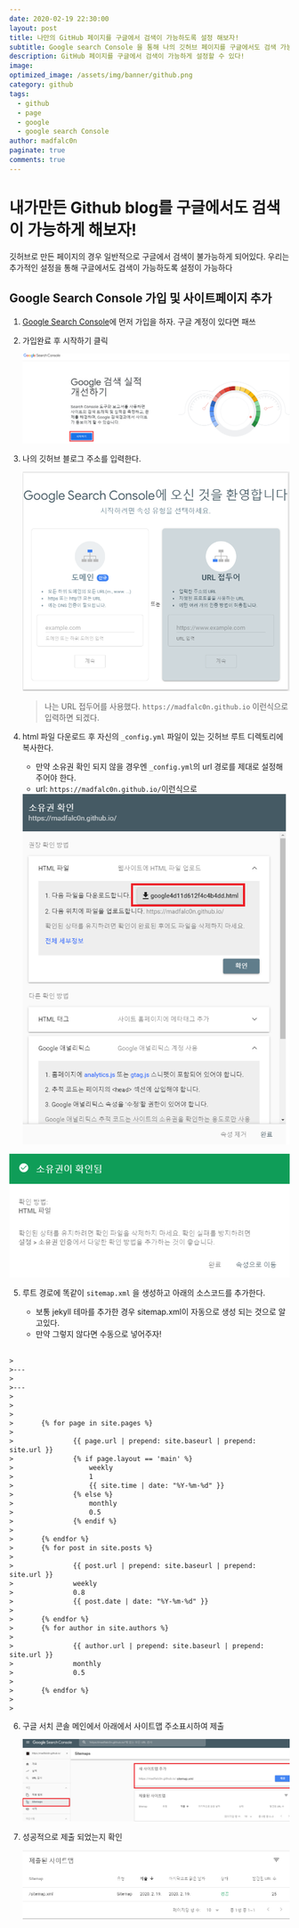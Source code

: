 ```yaml
---
date: 2020-02-19 22:30:00
layout: post
title: 나만의 GitHub 페이지를 구글에서 검색이 가능하도록 설정 해보자!
subtitle: Google search Console 을 통해 나의 깃허브 페이지를 구글에서도 검색 가능하게 해보자!
description: GitHub 페이지를 구글에서 검색이 가능하게 설정할 수 있다!
image: 
optimized_image: /assets/img/banner/github.png
category: github
tags:
  - github
  - page
  - google
  - google search Console
author: madfalc0n
paginate: true
comments: true
---
```



# 내가만든 Github blog를 구글에서도 검색이 가능하게 해보자!

깃허브로 만든 페이지의 경우 일반적으로 구글에서 검색이 불가능하게 되어있다. 우리는 추가적인 설정을 통해 구글에서도 검색이 가능하도록 설정이 가능하다



## Google  Search Console 가입 및 사이트페이지 추가

1. [Google Search Console](https://search.google.com/search-console/about)에 먼저 가입을 하자. 구글 계정이 있다면 패쓰

2. 가입완료 후 시작하기 클릭

   <img src="/assets/img/contents/git/image-20200219215924196.png" alt="image-20200219215924196" style="zoom:80%;" />

3. 나의  깃허브 블로그 주소를 입력한다.

   <img src="/assets/img/contents/git/image-20200219220113568.png" alt="image-20200219220113568" style="zoom:80%;" />

   > 나는 URL 접두어를 사용했다. `https://madfalc0n.github.io` 이런식으로 입력하면 되겠다.

4. html 파일 다운로드 후 자신의 `_config.yml` 파일이 있는 깃허브 루트 디렉토리에 복사한다.

   - 만약 소유권 확인 되지 않을 경우엔 `_config.yml`의 url 경로를 제대로 설정해주어야 한다.
   - url: `https://madfalc0n.github.io/`이런식으로

   <img src="/assets/img/contents/git/image-20200219220536118.png" alt="image-20200219220536118" style="zoom:80%;" />

<img src="/assets/img/contents/git/image-20200219221517903.png" alt="image-20200219221517903" style="zoom:80%;" />

5. 루트 경로에 똑같이 `sitemap.xml` 을 생성하고 아래의 소스코드를 추가한다.

   - 보통 jekyll 테마를 추가한 경우 sitemap.xml이 자동으로 생성 되는 것으로 알고있다.
   - 만약 그렇지 않다면 수동으로 넣어주자!



<pre><code>
>
>---
>
>---
>
>   <?xml version="1.0" encoding="UTF-8"?>
>   <urlset xmlns="http://www.sitemaps.org/schemas/sitemap/0.9">
>       {% for page in site.pages %}
>           <url>
>               <loc>{{ page.url | prepend: site.baseurl | prepend: site.url }}</loc>
>               {% if page.layout == 'main' %}
>                   <changefreq>weekly</changefreq>
>                   <priority>1</priority>
>                   <lastmod>{{ site.time | date: "%Y-%m-%d" }}</lastmod>
>               {% else %}
>                   <changefreq>monthly</changefreq>
>                   <priority>0.5</priority>
>               {% endif %}
>           </url>
>       {% endfor %}
>       {% for post in site.posts %}
>           <url>
>               <loc>{{ post.url | prepend: site.baseurl | prepend: site.url }}</loc>
>               <changefreq>weekly</changefreq>
>               <priority>0.8</priority>
>               <lastmod>{{ post.date | date: "%Y-%m-%d" }}</lastmod>
>           </url>
>       {% endfor %}
>       {% for author in site.authors %}
>           <url>
>               <loc>{{ author.url | prepend: site.baseurl | prepend: site.url }}</loc>
>               <changefreq>monthly</changefreq>
>               <priority>0.5</priority>
>           </url>
>       {% endfor %}
>   </urlset>
>
</code></pre>






6. 구글 서치 콘솔 메인에서 아래에서 사이트맵 주소표시하여 제출 

   <img src="/assets/img/contents/git/image-20200219222629572.png" alt="image-20200219222629572" style="zoom:80%;" />



7. 성공적으로 제출 되었는지 확인

   <img src="/assets/img/contents/git/image-20200219222703721.png" alt="image-20200219222703721" style="zoom:80%;" />